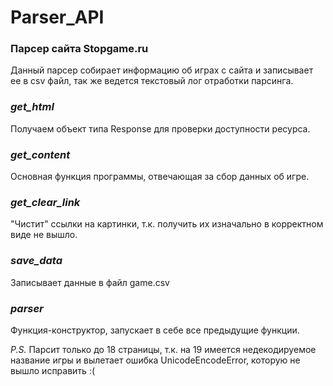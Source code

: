 # Parser_API
### Парсер сайта Stopgame.ru

Данный парсер собирает информацию об играх с сайта и записывает ее в csv файл, так же ведется текстовый лог отработки парсинга.

### *get_html*
Получаем объект типа Response для проверки доступности ресурса.

### *get_content*
Основная функция программы, отвечающая за сбор данных об игре.

### *get_clear_link*
"Чистит" ссылки на картинки, т.к. получить их изначально в корректном виде не вышло.

### *save_data*
Записывает данные в файл game.csv 

### *parser*
Функция-конструктор, запускает в себе все предыдущие функции.

_P.S._ Парсит только до 18 страницы, т.к. на 19 имеется недекодируемое название игры и вылетает ошибка UnicodeEncodeError, которую не вышло исправить :(
